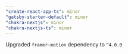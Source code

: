 ```yaml
---
"create-react-app-ts": minor
"gatsby-starter-default": minor
"chakra-nextjs": minor
"chakra-nextjs-ts": minor
---
```


Upgraded `framer-motion` dependency to `^4.0.0`
